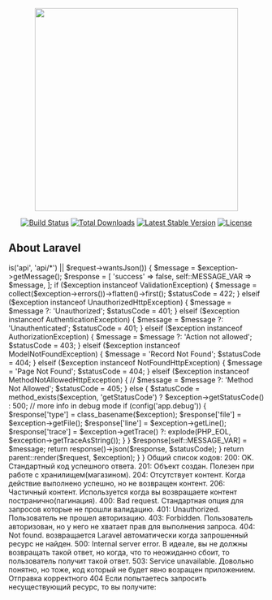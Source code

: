 <p align="center"><img src="https://res.cloudinary.com/dtfbvvkyp/image/upload/v1566331377/laravel-logolockup-cmyk-red.svg" width="400"></p>

<p align="center">
<a href="https://travis-ci.org/laravel/framework"><img src="https://travis-ci.org/laravel/framework.svg" alt="Build Status"></a>
<a href="https://packagist.org/packages/laravel/framework"><img src="https://poser.pugx.org/laravel/framework/d/total.svg" alt="Total Downloads"></a>
<a href="https://packagist.org/packages/laravel/framework"><img src="https://poser.pugx.org/laravel/framework/v/stable.svg" alt="Latest Stable Version"></a>
<a href="https://packagist.org/packages/laravel/framework"><img src="https://poser.pugx.org/laravel/framework/license.svg" alt="License"></a>
</p>

## About Laravel
<?php

namespace App\Exceptions;

use Exception;
use Illuminate\Auth\Access\AuthorizationException;
use Illuminate\Auth\AuthenticationException;
use Illuminate\Database\Eloquent\ModelNotFoundException;
use Illuminate\Foundation\Exceptions\Handler as ExceptionHandler;
use Illuminate\Http\Request;
use Illuminate\Http\Response;
use Illuminate\Validation\ValidationException;
use Symfony\Component\HttpKernel\Exception\MethodNotAllowedHttpException;
use Symfony\Component\HttpKernel\Exception\NotFoundHttpException;
use Symfony\Component\HttpKernel\Exception\UnauthorizedHttpException;

class Handler extends ExceptionHandler
{
    public const MESSAGE_VAR = 'message';

    /**
     * A list of the exception types that are not reported.
     *
     * @var array
     */
    protected $dontReport = [
        //
    ];

    /**
     * A list of the inputs that are never flashed for validation exceptions.
     *
     * @var array
     */
    protected $dontFlash = [
        'password',
        'password_confirmation',
    ];

    /**
     * Report or log an exception.
     *
     * @param \Exception $exception
     * @return void
     * @throws Exception
     */
    public function report(Exception $exception)
    {
        parent::report($exception);
    }

    /**
     * Render an exception into an HTTP response.
     *
     * @param  Request  $request
     * @param  \Exception  $exception
     * @return Response
     */
    public function render($request, Exception $exception)
    {
        if ($request->is('api', 'api/*') || $request->wantsJson()) {
            $message = $exception->getMessage();
            $response = [
                'success' => false,
                self::MESSAGE_VAR => $message,
            ];

            if ($exception instanceof ValidationException) {
                $message = collect($exception->errors())->flatten()->first();
                $statusCode = 422;
            } elseif ($exception instanceof UnauthorizedHttpException) {
                $message = $message ?: 'Unauthorized';
                $statusCode = 401;
            } elseif ($exception instanceof AuthenticationException) {
                $message = $message ?: 'Unauthenticated';
                $statusCode = 401;

            } elseif ($exception instanceof AuthorizationException) {
                $message = $message ?: 'Action not allowed';
                $statusCode = 403;
            } elseif ($exception instanceof ModelNotFoundException) {
                $message = 'Record Not Found';
                $statusCode = 404;
            } elseif ($exception instanceof NotFoundHttpException) {
                $message = 'Page Not Found';
                $statusCode = 404;
            } elseif ($exception instanceof MethodNotAllowedHttpException) {
                //                $message = $message ?: 'Method Not Allowed';
                $statusCode = 405;
            } else {
                $statusCode = method_exists($exception, 'getStatusCode') ?
                    $exception->getStatusCode() : 500;
                // more info in debug mode

                if (config('app.debug')) {
                    $response['type'] = class_basename($exception);
                    $response['file'] = $exception->getFile();
                    $response['line'] = $exception->getLine();
                    $response['trace'] = $exception->getTrace() ?: explode(PHP_EOL, $exception->getTraceAsString());
                }
            }

            $response[self::MESSAGE_VAR] = $message;

            return response()->json($response, $statusCode);
        }

        return parent::render($request, $exception);
    }
}

Общий список кодов:

200: OK. Стандартный код успешного ответа.
201: Объект создан. Полезен при работе с хранилищем(магазином).
204: Отсутствует контент. Когда действие выполнено успешно, но не возвращен контент.
206: Частичный контент. Используется когда вы  возвращаете контент постранично(пагинация).
400: Bad request. Стандартная опция для запросов которые не прошли валидацию.
401: Unauthorized. Пользователь не прошел авторизацию.
403: Forbidden. Пользователь авторизован, но у него не хватает прав для выполнения запроса.
404: Not found. возвращается Laravel автоматически когда запрошенный ресурс не найден.
500: Internal server error. В идеале, вы не должны возвращать такой ответ, но когда, что то неожиданно сбоит, то пользователь получит такой ответ.
503: Service unavailable. Довольно понятно, но тоже, код который не будет явно возращен приложением.
Отправка корректного 404
Если попытаетесь запросить несуществующий ресурс, то вы получите:

